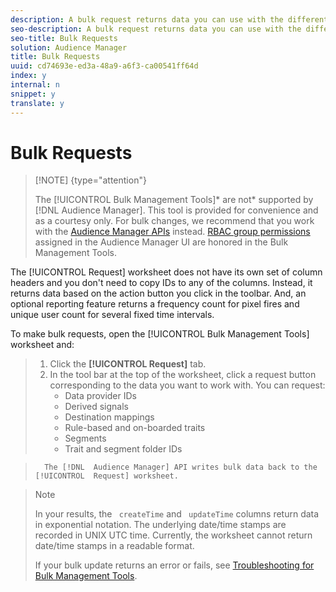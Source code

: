 ```yaml
---
description: A bulk request returns data you can use with the different headers in the Update, Create, Estimate, and Delete worksheets.
seo-description: A bulk request returns data you can use with the different headers in the Update, Create, Estimate, and Delete worksheets.
seo-title: Bulk Requests
solution: Audience Manager
title: Bulk Requests
uuid: cd74693e-ed3a-48a9-a6f3-ca00541ff64d
index: y
internal: n
snippet: y
translate: y
---
```


# Bulk Requests


>[!NOTE] {type="attention"}
>
>The [!UICONTROL  Bulk Management Tools]* are not* supported by [!DNL  Audience Manager]. This tool is provided for convenience and as a courtesy only. For bulk changes, we recommend that you work with the [ Audience Manager APIs](https://marketing.adobe.com/resources/help/en_US/aam/?f=c_api.html) instead. [ RBAC group permissions](../../c_features/c_administration/c_administration.md#concept_A606A162611E4256BB80F60715282296) assigned in the Audience Manager UI are honored in the Bulk Management Tools. 



The [!UICONTROL  Request] worksheet does not have its own set of column headers and you don't need to copy IDs to any of the columns. Instead, it returns data based on the action button you click in the toolbar. And, an optional reporting feature returns a frequency count for pixel fires and unique user count for several fixed time intervals. 

To make bulk requests, open the [!UICONTROL  Bulk Management Tools] worksheet and: 

>1. Click the **[!UICONTROL  Request]** tab.
>1. In the tool bar at the top of the worksheet, click a request button corresponding to the data you want to work with. You can request:
>    * Data provider IDs
>    * Derived signals
>    * Destination mappings
>    * Rule-based and on-boarded traits
>    * Segments
>    * Trait and segment folder IDs

>       The [!DNL  Audience Manager] API writes bulk data back to the [!UICONTROL  Request] worksheet. 

>>[!NOTE]
>>
>>In your results, the ` createTime` and ` updateTime` columns return data in exponential notation. The underlying date/time stamps are recorded in UNIX UTC time. Currently, the worksheet cannot return date/time stamps in a readable format. 
>
>If your bulk update returns an error or fails, see [ Troubleshooting for Bulk Management Tools](../../c_reference/c_bulk/r_bulk_troubleshoot.md#reference_1A3E7E0CEF6A4D8D801BC363A3C30C1A). 

